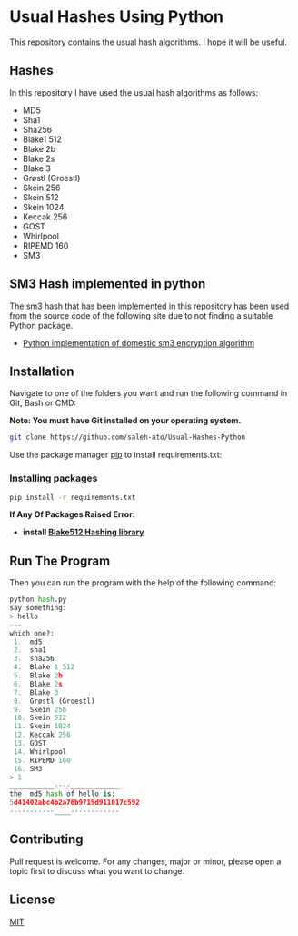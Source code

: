# Usual Hashes Using Python
This repository contains the usual hash algorithms. I hope it will be useful.
## Hashes
In this repository I have used the usual hash algorithms as follows:

* MD5
* Sha1
* Sha256
* Blake1 512
* Blake 2b
* Blake 2s
* Blake 3
* Grøstl (Groestl)
* Skein 256
* Skein 512
* Skein 1024
* Keccak 256
* GOST
* Whirlpool
* RIPEMD 160
* SM3
## SM3 Hash implemented in python
The sm3 hash that has been implemented in this repository has been used from the source code of the following site due to not finding a suitable Python package.
* [Python implementation of domestic sm3 encryption algorithm](https://www.codestudyblog.com/cnb2105a/0516231809.html "Python implementation of sm3 encryption algorithm")

## Installation
Navigate to one of the folders you want and run the following command in Git, Bash or CMD:

**Note: You must have Git installed on your operating system.**
```bash
git clone https://github.com/saleh-ato/Usual-Hashes-Python
```
Use the package manager [pip](https://pip.pypa.io/en/stable/) to install requirements.txt:
### Installing packages
```bash
pip install -r requirements.txt
```
**If Any Of Packages Raised Error:**

* **install [Blake512 Hashing library](https://github.com/tweqx/python-blake512)**
## Run The Program
Then you can run the program with the help of the following command:
```python
python hash.py
say something:
> hello
---
which one?:
 1.  md5
 2.  sha1
 3.  sha256
 4.  Blake 1 512
 5.  Blake 2b
 6.  Blake 2s
 7.  Blake 3
 8.  Grøstl (Groestl)
 9.  Skein 256
 10. Skein 512
 11. Skein 1024
 12. Keccak 256
 13. GOST
 14. Whirlpool
 15. RIPEMD 160
 16. SM3
> 1
___________----____________
the  md5 hash of hello is:
5d41402abc4b2a76b9719d911017c592
-----------____------------
```
## Contributing
Pull request is welcome. For any changes, major or minor, please open a topic first to discuss what you want to change.
## License
[MIT](https://github.com/saleh-ato/Usual-Hashes-Python/blob/main/LICENSE)
